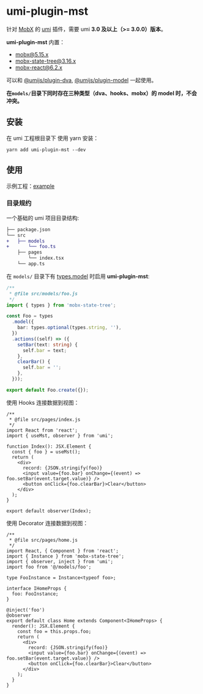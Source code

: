 # umi-plugin-mst

针对 [MobX](https://mobx.js.org) 的 [umi](https://umijs.org/) 插件，需要 umi **3.0 及以上（>= 3.0.0）版本**。

**umi-plugin-mst** 内置：

- [mobx@5.15.x](https://mobx.js.org)
- [mobx-state-tree@3.16.x](https://mobx-state-tree.js.org)
- [mobx-react@6.2.x](https://github.com/mobxjs/mobx-react)

可以和 [@umijs/plugin-dva](https://umijs.org/zh-CN/plugins/plugin-dva), [@umijs/plugin-model](https://umijs.org/zh-CN/plugins/plugin-model) 一起使用。

**在`models/`目录下同时存在三种类型（dva、hooks、mobx）的 model 时，不会冲突。**

## 安装

在 umi 工程根目录下 使用 yarn 安装：

```npm
yarn add umi-plugin-mst --dev
```

## 使用

示例工程：[example](/example)

### 目录规约

一个基础的 umi 项目目录结构:

```diff
├── package.json
└── src
+   ├── models
+       └── foo.ts
    ├── pages
        └── index.tsx
    └── app.ts
```

在 `models/` 目录下有 [types.model](https://mobx-state-tree.js.org/concepts/trees) 时启用 **umi-plugin-mst**:

```typescript
/**
 * @file src/models/foo.js
 */
import { types } from 'mobx-state-tree';

const Foo = types
  .model({
    bar: types.optional(types.string, ''),
  })
  .actions((self) => ({
    setBar(text: string) {
      self.bar = text;
    },
    clearBar() {
      self.bar = '';
    },
  }));

export default Foo.create({});
```

使用 Hooks 连接数据到视图：

```tsx
/**
 * @file src/pages/index.js
 */
import React from 'react';
import { useMst, observer } from 'umi';

function Index(): JSX.Element {
  const { foo } = useMst();
  return (
    <div>
      record: {JSON.stringify(foo)}
      <input value={foo.bar} onChange={(event) => foo.setBar(event.target.value)} />
      <button onClick={foo.clearBar}>Clear</button>
    </div>
  );
}

export default observer(Index);
```

使用 Decorator 连接数据到视图：

```tsx
/**
 * @file src/pages/home.js
 */
import React, { Component } from 'react';
import { Instance } from 'mobx-state-tree';
import { observer, inject } from 'umi';
import foo from '@/models/foo';

type FooInstance = Instance<typeof foo>;

interface IHomeProps {
  foo: FooInstance;
}

@inject('foo')
@observer
export default class Home extends Component<IHomeProps> {
  render(): JSX.Element {
    const foo = this.props.foo;
    return (
      <div>
        record: {JSON.stringify(foo)}
        <input value={foo.bar} onChange={(event) => foo.setBar(event.target.value)} />
        <button onClick={foo.clearBar}>Clear</button>
      </div>
    );
  }
}
```
